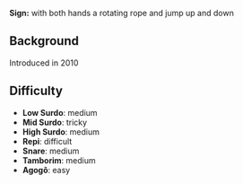 **Sign:** with both hands a rotating rope and jump up and down

## Background

Introduced in 2010

## Difficulty

* **Low Surdo**: medium
* **Mid Surdo**: tricky
* **High Surdo**: medium
* **Repi**: difficult
* **Snare**: medium
* **Tamborim**: medium
* **Agogô**: easy
